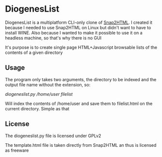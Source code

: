 # DiogenesList

DiogenesList is a multiplatform CLI-only clone of [Snap2HTML](http://www.rlvision.com/snap2html/about.php). I created it because I needed to use Snap2HTML on Linux but didn't want to have to install WINE. Also because I wanted to make it possible to use it on a headless machine, so that's why there is no GUI 

It's purpose is to create single page HTML+Javascript browsable lists of the contents of a given directory

## Usage
The program only takes two arguments, the directory to be indexed and the output file name without the extension, so:

 *diogeneslist.py /home/user filelist*
 
Will index the contents of /home/user and save them to filelist.html on the current directory. Simple as that


## License
The diogeneslist.py file is licensed under GPLv2

The template.html file is taken directly from Snap2HTML an thus is licensed as freeware
